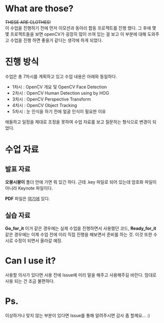 # What are those?
~~THESE ARE CLOTHES!~~ <br>
이 수업을 진행하기 전에 먼저 이모션과 동아리 합동 프로젝트를 진행 했다. 그 후에 몇몇 프로젝트들을 보면 openCV가 굉장히 많이 쓰여 있는 걸 보고 이 부분에 대해 도와주고 수업을 진행 하면 좋을거 같다는 생각에 하게 되었다.

# 진행 방식
수업은 총 7차시를 계획하고 있고 수업 내용은 아래와 동일하다.

- 1차시 : OpenCV 개요 및 OpenCV Face Detection
- 2차시 : OpenCV Human Detection using by HOG
- 3차시 : OpenCV Perspective Transform
- 4차시 : OpenCV Object Tracking
- 5차시 : 눈 인식을 하기 전에 얼굴 인식이 필요한 이유

애들하고 일정을 제대로 조정을 못하여 수업 자료를 보고 질문하는 형식으로 변경이 되었다. 

# 수업 자료
## 발표 자료
__오붕시붕이__ 폴더 안에 가면 뭐 있긴 하다. 근데 .key 파일로 되어 있는데 암호화 파일이 아니라 Keynote 파일이다.

**PDF** 파일은 <a href="오붕시붕이;/PDF">여기에</a> 있다.

## 실습 자료
__Go_for_it__ 이거 같은 경우에는 실제 수업을 진행하면서 사용했던 코드, __Ready_for_it__ 같은 경우에는 이제 수업 전에 미리 직접 진행을 해보면서 준비를 하는 것. 이것 또한 수시로 수정이 되면서 올라갈 예정.

# Can I use it?
사용할 의사가 있다면 사용 전에 Issue에 미리 말을 해주고 사용해주길 바란다. 맘대로 사용 되는 건 조금 불편하다.

# Ps.
이상하거나 맞지 않는 부분이 있다면 Issue를 통해 알려주시면 감사 좀 할께요... :)
